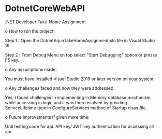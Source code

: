 # DotnetCoreWebAPI
.NET Developer Take-Home Assignment

o	How to run the project:

Step 1 : Open the DotnetArjunTakeHomeAssignment.sln file in Visual Studio 19

Step 2 : From Debug Menu on top select "Start Debugging" option or presss F5 key.

o	Any assumptions made:

You must have installed Visual Studio 2019 or later version on your system.

o	Any challenges faced and how they were addressed:

Yes, I faced challenges in implementing In Memory database mechanism while accessing in logic and it was then resolved by prividing ServiceLifetime type
in ConfigureServices method of Startup class file.

o	Future improvements if given more time:

Unit testing code for api.
API key/ JWT key authentication for accessing all api.


